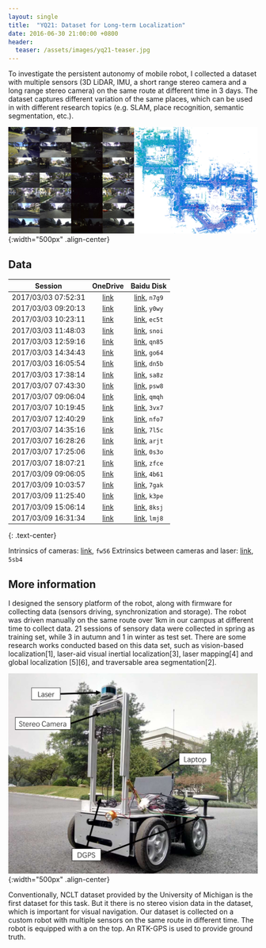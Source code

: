```yaml
---
layout: single
title:  "YQ21: Dataset for Long-term Localization"
date: 2016-06-30 21:00:00 +0800
header:
  teaser: /assets/images/yq21-teaser.jpg
---
```


To investigate the persistent autonomy of mobile robot, I collected a dataset with multiple sensors (3D LiDAR, IMU, a short range stereo camera and a long range stereo camera) on the same route at different time in 3 days. The dataset captures different variation of the same places, which can be used in with different research topics (e.g. SLAM, place recognition, semantic segmentation, etc.).

![](/assets/images/yq21-teaser.jpg){:width="500px" .align-center}

## Data

| Session             | OneDrive                                                          | Baidu Disk                                                          |
| :-----------------: | :---------------------------------------------------------------: | :-----------------------------------------------------------------: |
| 2017/03/03 07:52:31 | [link](https://1drv.ms/u/s!Ap4iR7UbJ99GjmfdQfiClzHrrrvf?e=q3hn6I) | [link](https://pan.baidu.com/s/178VwIYkR_ReV-nv2LAy74w), `n7g9` |
| 2017/03/03 09:20:13 | [link](https://1drv.ms/u/s!Ap4iR7UbJ99GjmkPuNED-khsKB1j?e=lImsG2) | [link](https://pan.baidu.com/s/1xWrhXRpKw-F7H63V-Y_plQ), `y0wy` |
| 2017/03/03 10:23:11 | [link](https://1drv.ms/u/s!Ap4iR7UbJ99Gjmb62THJS_P9HHZ7?e=A1WgFb) | [link](https://pan.baidu.com/s/1RmphFUTNmDYb9HR7G5O-Pg), `ec5t` |
| 2017/03/03 11:48:03 | [link](https://1drv.ms/u/s!Ap4iR7UbJ99Gjlvf1AyBWARXVkfj?e=5Kgcdv) | [link](https://pan.baidu.com/s/16h4Q12pPN0mkumilT-tn-A), `snoi` |
| 2017/03/03 12:59:16 | [link](https://1drv.ms/u/s!Ap4iR7UbJ99GjlZmn0RS991bfanP?e=Syz9ql) | [link](https://pan.baidu.com/s/1NTLg8zaQADHe5Qi9puRDtw), `qn85` |
| 2017/03/03 14:34:43 | [link](https://1drv.ms/u/s!Ap4iR7UbJ99GjmMcCJXHoWd28c46?e=EtubYM) | [link](https://pan.baidu.com/s/1c6vlUxdltv7qDFDOrKBPjw), `go64` |
| 2017/03/03 16:05:54 | [link](https://1drv.ms/u/s!Ap4iR7UbJ99GjlnoU8AjuG1Doo0D?e=CZgqgi) | [link](https://pan.baidu.com/s/1u6a8z5bzq90qPXsmIucfVg), `dn5b` |
| 2017/03/03 17:38:14 | [link](https://1drv.ms/u/s!Ap4iR7UbJ99Gjl4ZHTPonh7epKUi?e=eIlUuo) | [link](https://pan.baidu.com/s/1Jtyh0-buM8HoAmBikfw3eQ), `sa8z` |
| 2017/03/07 07:43:30 | [link](https://1drv.ms/u/s!Ap4iR7UbJ99Gjl4ZHTPonh7epKUi?e=eIlUuo) | [link](https://pan.baidu.com/s/16BbR5zs4qsSuhtCRd9sG8w), `psw8` |
| 2017/03/07 09:06:04 | [link](https://1drv.ms/u/s!Ap4iR7UbJ99GjmFrzgFpUAKHQ37W?e=AkmJce) | [link](https://pan.baidu.com/s/1FU0KT9Uvxy40Of-XtHt9sw), `qmqh` |
| 2017/03/07 10:19:45 | [link](https://1drv.ms/u/s!Ap4iR7UbJ99GjmRyxTpme3tVmh59?e=X20Mxv) | [link](https://pan.baidu.com/s/1oY0bPBABs-A1rPtUO7pvLw), `3vx7` |
| 2017/03/07 12:40:29 | [link](https://1drv.ms/u/s!Ap4iR7UbJ99GjloM3mpPSUsodzy8?e=rwdP1T) | [link](https://pan.baidu.com/s/1nmGgAdVUKpVybgMQQC3blA), `nfo7` |
| 2017/03/07 14:35:16 | [link](https://1drv.ms/u/s!Ap4iR7UbJ99GjldVD1S58iRJOMQN?e=2mWeA6) | [link](https://pan.baidu.com/s/1bnZ6Oe0KiRAP_eBNFlkVug), `7l5c` |
| 2017/03/07 16:28:26 | [link](https://1drv.ms/u/s!Ap4iR7UbJ99GjmKlgBs6xHjyPOD2?e=5Lwk3v) | [link](https://pan.baidu.com/s/19k104tfU3nJqjTyKInAAxg), `arjt` |
| 2017/03/07 17:25:06 | [link](https://1drv.ms/u/s!Ap4iR7UbJ99GjlgiZYknZSAW1l6O?e=pUlS8m) | [link](https://pan.baidu.com/s/107rtbguTEkj_BNoe9waWog), `0s3o` |
| 2017/03/07 18:07:21 | [link](https://1drv.ms/u/s!Ap4iR7UbJ99GjlzPUe-YNYgM8ycm?e=aBAkPl) | [link](https://pan.baidu.com/s/1wzfeS16w4t6u_367lsP1jg), `zfce` |
| 2017/03/09 09:06:05 | [link](https://1drv.ms/u/s!Ap4iR7UbJ99GjmBp1pHLIckLoB8Y?e=bySNtG) | [link](https://pan.baidu.com/s/1LPSYihNfWZon662JrsGJmg), `4b61` |
| 2017/03/09 10:03:57 | [link](https://1drv.ms/u/s!Ap4iR7UbJ99GjmjSlCfy0FERBR2C?e=5n4SQZ) | [link](https://pan.baidu.com/s/1DZCVrVpEKq5WzZSc9jdyvQ), `7gak` |
| 2017/03/09 11:25:40 | [link](https://1drv.ms/u/s!Ap4iR7UbJ99Gjl1xvxPt80ZQzYG8?e=Ozs1UF) | [link](https://pan.baidu.com/s/1xhSjaI7On8n1aeP2fUCXGA), `k3pe` |
| 2017/03/09 15:06:14 | [link](https://1drv.ms/u/s!Ap4iR7UbJ99GjlWCjyHU12fUUjeR?e=sRPcbO) | [link](https://pan.baidu.com/s/1u9DJ4og8yhW3oL6DqArNAA), `8ksj` |
| 2017/03/09 16:31:34 | [link](https://1drv.ms/u/s!Ap4iR7UbJ99GjmV7tAsDyrplmoUN?e=te29A4) | [link](https://pan.baidu.com/s/1-7HT9LN6qrYIN6HfCJYkgQ), `lmj8` |
{: .text-center}

Intrinsics of cameras: [link](https://pan.baidu.com/s/1ew7HX9vcFxEY_m3n87enYQ), `fw56`
Extrinsics between cameras and laser: [link](https://pan.baidu.com/s/1gqt_ozJ1EwOJ-Y8aT3sg1Q), `5sb4`


## More information
I designed the sensory platform of the robot, along with firmware for collecting data (sensors driving, synchronization and storage). The robot was driven manually on the same route over 1km in our campus at different time to collect data. 21 sessions of sensory data were collected in spring as training set, while 3 in autumn and 1 in winter as test set. There are some research works conducted based on this data set, such as vision-based localization[1], laser-aid visual inertial localization[3], laser mapping[4] and global localization [5][6], and traversable area segmentation[2].

![](/assets/images/thomas-pioneer.jpg){:width="500px" .align-center}

Conventionally, NCLT dataset provided by the University of Michigan is the first dataset for this task. But it there is no stereo vision data in the dataset, which is important for visual navigation. Our dataset is collected on a custom robot with multiple sensors on the same route in different time. The robot is equipped with a  on the top. An RTK-GPS is used to provide ground truth.
